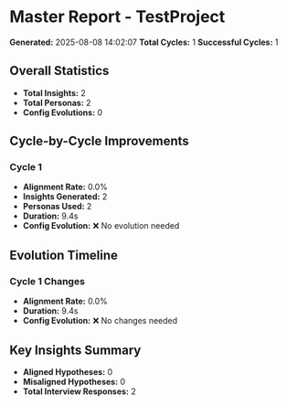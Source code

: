 # Master Report - TestProject

**Generated:** 2025-08-08 14:02:07
**Total Cycles:** 1
**Successful Cycles:** 1

## Overall Statistics

- **Total Insights:** 2
- **Total Personas:** 2
- **Config Evolutions:** 0

## Cycle-by-Cycle Improvements

### Cycle 1

- **Alignment Rate:** 0.0%
- **Insights Generated:** 2
- **Personas Used:** 2
- **Duration:** 9.4s
- **Config Evolution:** ❌ No evolution needed

## Evolution Timeline

### Cycle 1 Changes

- **Alignment Rate:** 0.0%
- **Duration:** 9.4s
- **Config Evolution:** ❌ No changes needed

## Key Insights Summary

- **Aligned Hypotheses:** 0
- **Misaligned Hypotheses:** 0
- **Total Interview Responses:** 2

